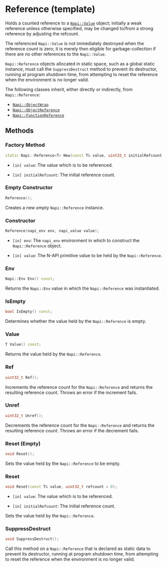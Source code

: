 # Reference (template)

Holds a counted reference to a [`Napi::Value`](value.md) object; initially a weak reference unless otherwise specified, may be changed to/from a strong reference by adjusting the refcount.

The referenced `Napi::Value` is not immediately destroyed when the reference count is zero; it is merely then eligible for garbage-collection if there are no other references to the `Napi::Value`.

`Napi::Reference` objects allocated in static space, such as a global static instance, must call the `SuppressDestruct` method to prevent its destructor, running at program shutdown time, from attempting to reset the reference when the environment is no longer valid.

The following classes inherit, either directly or indirectly, from `Napi::Reference`:

* [`Napi::ObjectWrap`](object_wrap.md)
* [`Napi::ObjectReference`](object_reference.md)
* [`Napi::FunctionReference`](function_reference.md)

## Methods

### Factory Method

```cpp
static Napi::Reference<T> New(const T& value, uint32_t initialRefcount = 0);
```

* `[in] value`: The value which is to be referenced.

* `[in] initialRefcount`: The initial reference count.

### Empty Constructor

```cpp
Reference();
```

Creates a new _empty_ `Napi::Reference` instance.

### Constructor

```cpp
Reference(napi_env env, napi_value value);
```

* `[in] env`: The `napi_env` environment in which to construct the `Napi::Reference` object.

* `[in] value`: The N-API primitive value to be held by the `Napi::Reference`.

### Env

```cpp
Napi::Env Env() const;
```

Returns the `Napi::Env` value in which the `Napi::Reference` was instantiated.

### IsEmpty

```cpp
bool IsEmpty() const;
```

Determines whether the value held by the `Napi::Reference` is empty.

### Value

```cpp
T Value() const;
```

Returns the value held by the `Napi::Reference`.

### Ref

```cpp
uint32_t Ref();
```

Increments the reference count for the `Napi::Reference` and returns the resulting reference count. Throws an error if the increment fails.

### Unref

```cpp
uint32_t Unref();
```

Decrements the reference count for the `Napi::Reference` and returns the resulting reference count. Throws an error if the decrement fails.

### Reset (Empty)

```cpp
void Reset();
```

Sets the value held by the `Napi::Reference` to be empty.

### Reset

```cpp
void Reset(const T& value, uint32_t refcount = 0);
```

* `[in] value`: The value which is to be referenced.

* `[in] initialRefcount`: The initial reference count.

Sets the value held by the `Napi::Reference`.

### SuppressDestruct

```cpp
void SuppressDestruct();
```

Call this method on a `Napi::Reference` that is declared as static data to prevent its destructor, running at program shutdown time, from attempting to reset the reference when the environment is no longer valid.
